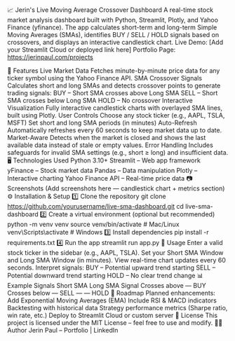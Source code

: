 📈 Jerin's Live Moving Average Crossover Dashboard
A real-time stock market analysis dashboard built with Python, Streamlit, Plotly, and Yahoo Finance (yfinance).
The app calculates short-term and long-term Simple Moving Averages (SMAs), identifies BUY / SELL / HOLD signals based on crossovers, and displays an interactive candlestick chart.
Live Demo: [Add your Streamlit Cloud or deployed link here]
Portfolio Page: https://jerinpaul.com/projects

🚀 Features
Live Market Data
Fetches minute-by-minute price data for any ticker symbol using the Yahoo Finance API.
SMA Crossover Signals
Calculates short and long SMAs and detects crossover points to generate trading signals:
BUY – Short SMA crosses above Long SMA
SELL – Short SMA crosses below Long SMA
HOLD – No crossover
Interactive Visualization
Fully interactive candlestick charts with overlayed SMA lines, built using Plotly.
User Controls
Choose any stock ticker (e.g., AAPL, TSLA, MSFT)
Set short and long SMA periods (in minutes)
Auto-Refresh
Automatically refreshes every 60 seconds to keep market data up to date.
Market-Aware
Detects when the market is closed and shows the last available data instead of stale or empty values.
Error Handling
Includes safeguards for invalid SMA settings (e.g., short ≥ long) and insufficient data.
🖥️ Technologies Used
Python 3.10+
Streamlit – Web app framework
yFinance – Stock market data
Pandas – Data manipulation
Plotly – Interactive charting
Yahoo Finance API – Real-time price data
📷 Screenshots
(Add screenshots here — candlestick chart + metrics section)
⚙️ Installation & Setup
1️⃣ Clone the repository
git clone https://github.com/yourusername/live-sma-dashboard.git
cd live-sma-dashboard
2️⃣ Create a virtual environment (optional but recommended)
python -m venv venv
source venv/bin/activate  # Mac/Linux
venv\Scripts\activate     # Windows
3️⃣ Install dependencies
pip install -r requirements.txt
4️⃣ Run the app
streamlit run app.py
📄 Usage
Enter a valid stock ticker in the sidebar (e.g., AAPL, TSLA).
Set your Short SMA Window and Long SMA Window (in minutes).
View real-time chart updates every 60 seconds.
Interpret signals:
BUY – Potential upward trend starting
SELL – Potential downward trend starting
HOLD – No clear trend change
📊 Example Signals
Short SMA	Long SMA	Signal
Crosses above	—	BUY
Crosses below	—	SELL
—	—	HOLD
📌 Roadmap
Planned enhancements:
Add Exponential Moving Averages (EMA)
Include RSI & MACD indicators
Backtesting with historical data
Strategy performance metrics (Sharpe ratio, win rate, etc.)
Deploy to Streamlit Cloud or custom server
📜 License
This project is licensed under the MIT License – feel free to use and modify.
👨‍💻 Author
Jerin Paul – Portfolio | LinkedIn
